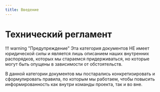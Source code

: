 ```yaml
---
title: Введение
---
```


# Технический регламент

!!! warning "Предупреждение"
    Эта категория документов НЕ имеет юридической силы и является лишь описанием наших внутренних распорядков, которых мы стараемся придерживаться, но которые могут быть опущены в зависимости от обстоятельств.

В данной категории документов мы постарались конкретизировать и сформулировать правила, по которым мы работаем, чтобы повысить информированность как внутри команды проекта, так и во вне.
